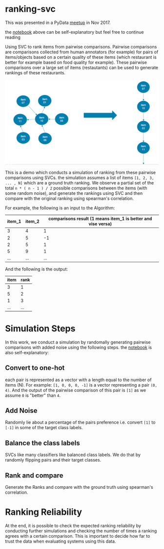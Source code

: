 # ranking-svc
This was presented in a PyData [meetup](https://www.meetup.com/PyData-NL/events/244481393/) in Nov 2017.

the [notebook](https://github.com/nawarhalabi/ranking-svc/blob/master/svc.ipynb) above can be self-explanatory but feel free to continue reading 

Using SVC to rank items from pairwise comparisons. Pairwise comparisons are comparisons collected from human annotators (for example) for pairs of items/objects based on a certain quality of these items (which restaurant is better for example based on food quality for example). These pairwise comparisons over a large set of items (restautants) can be used to generate rankings of these restaurants.

![picture alt](https://github.com/nawarhalabi/ranking-svc/blob/master/pairwise2ranking.png "Example of a graph representation of pairwise comparisons and ranks")

This is a demo which conducts a simulation of ranking from these pairwise comparisons using SVCs. the simulation assumes a list of items `[1, 2, 3, ... , N]` which are a ground truth ranking. We observe a partial set of the total `n * ( n - 1 ) / 2` possible comparisons between the items (with some random noise), and generate the rankings using SVC and then compare with the original ranking using spearman's correlation.

For example, the following is an input to the Algorithm:

item_1 | item_2 | comparisons result (1 means item_1 is better and vise versa)
------ | ------ | ------------------
3      | 4      | 1
2      | 5      | -1
2      | 5      | 1
5      | 9      | 1
...    | ...    | ...

And the following is the output:

item | rank
---- | ----
3    | 1
5    | 2
1    | 3
...  | ...

# Simulation Steps
In this work, we conduct a simulation by randomally generating pairwise comparisons with added noise using the following steps. the [notebook](https://github.com/nawarhalabi/ranking-svc/blob/master/svc.ipynb) is also self-explanatory:

## Convert to one-hot
each pair is represented as a vector with a length equal to the number of items (N). For example:
`[1, 0, 0, 0, -1]` is a vector representing a pair `(0, 4)`. And the output of the pairwise comparison of this pair is `[1]` as we assume `0` is "better" than `4`.

## Add Noise
Randomly lie about a percentage of the pairs preference i.e. convert `[1]` to `[-1]` in some of the target class labels.

## Balance the class labels
SVCs like many classifiers like balanced class labels. We do that by randomly flipping pairs and their target classes.

## Rank and compare
Generate the Ranks and compare with the ground truth using spearman's correlation.

# Ranking Reliability
At the end, it is possible to check the expected ranking reliability by conducting further simulations and checking the number of times a ranking agrees with a certain comparison. This is important to decide how far to trust the data when evaluating systems using this data.
